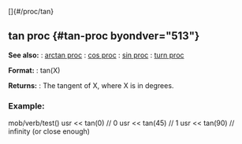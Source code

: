 []{#/proc/tan}
  ## tan proc {#tan-proc byondver="513"}
  **See also:**
  :   [arctan proc](ref/proc/arctan)
  :   [cos proc](ref/proc/cos)
  :   [sin proc](ref/proc/sin)
  :   [turn proc](ref/proc/turn)
  <!-- -->
  **Format:**
  :   tan(X)
  <!-- -->
  **Returns:**
  :   The tangent of X, where X is in degrees.
  ### Example:
  mob/verb/test() usr \<\< tan(0) // 0 usr \<\< tan(45) // 1 usr \<\<
  tan(90) // infinity (or close enough)